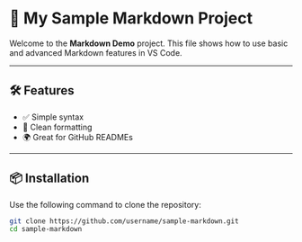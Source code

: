 # 🚀 My Sample Markdown Project

Welcome to the **Markdown Demo** project. This file shows how to use basic and advanced Markdown features in VS Code.

---

## 🛠 Features

- ✅ Simple syntax
- 📝 Clean formatting
- 🌍 Great for GitHub READMEs

---

## 📦 Installation

Use the following command to clone the repository:

```bash
git clone https://github.com/username/sample-markdown.git
cd sample-markdown
